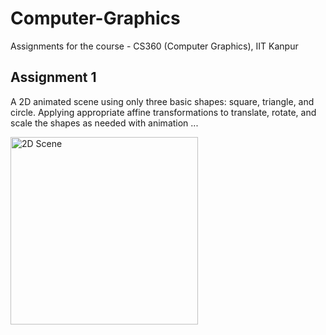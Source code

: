 # Computer-Graphics
Assignments for the course - CS360 (Computer Graphics), IIT Kanpur

<h2>Assignment 1</h2>
<p>
  A 2D animated scene using only three basic shapes: square, triangle, and circle. Applying appropriate affine transformations to translate, rotate, and scale the shapes as needed with animation ...
</p>
<img src="[C:\Users\Shiuli\OneDrive\Pictures\Screenshots\Screenshot 2025-08-21 180449.png](https://github.com/shiulik/Computer-Graphics/blob/main/Image1.png)" alt="2D Scene" width="300">
